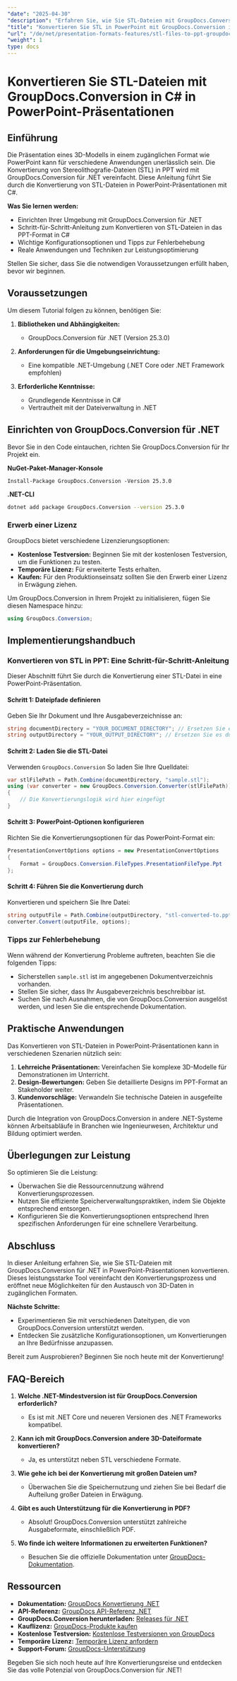 ```yaml
---
"date": "2025-04-30"
"description": "Erfahren Sie, wie Sie STL-Dateien mit GroupDocs.Conversion für .NET in PowerPoint-Präsentationen konvertieren. Folgen Sie dieser ausführlichen Anleitung mit Codebeispielen und Optimierungstipps."
"title": "Konvertieren Sie STL in PowerPoint mit GroupDocs.Conversion in C# – Eine Schritt-für-Schritt-Anleitung"
"url": "/de/net/presentation-formats-features/stl-files-to-ppt-groupdocs-net-guide/"
"weight": 1
type: docs
---
```

# Konvertieren Sie STL-Dateien mit GroupDocs.Conversion in C# in PowerPoint-Präsentationen

## Einführung

Die Präsentation eines 3D-Modells in einem zugänglichen Format wie PowerPoint kann für verschiedene Anwendungen unerlässlich sein. Die Konvertierung von Stereolithografie-Dateien (STL) in PPT wird mit GroupDocs.Conversion für .NET vereinfacht. Diese Anleitung führt Sie durch die Konvertierung von STL-Dateien in PowerPoint-Präsentationen mit C#.

**Was Sie lernen werden:**

- Einrichten Ihrer Umgebung mit GroupDocs.Conversion für .NET
- Schritt-für-Schritt-Anleitung zum Konvertieren von STL-Dateien in das PPT-Format in C#
- Wichtige Konfigurationsoptionen und Tipps zur Fehlerbehebung
- Reale Anwendungen und Techniken zur Leistungsoptimierung

Stellen Sie sicher, dass Sie die notwendigen Voraussetzungen erfüllt haben, bevor wir beginnen.

## Voraussetzungen

Um diesem Tutorial folgen zu können, benötigen Sie:

1. **Bibliotheken und Abhängigkeiten:**
   - GroupDocs.Conversion für .NET (Version 25.3.0)
   
2. **Anforderungen für die Umgebungseinrichtung:**
   - Eine kompatible .NET-Umgebung (.NET Core oder .NET Framework empfohlen)

3. **Erforderliche Kenntnisse:**
   - Grundlegende Kenntnisse in C#
   - Vertrautheit mit der Dateiverwaltung in .NET

## Einrichten von GroupDocs.Conversion für .NET

Bevor Sie in den Code eintauchen, richten Sie GroupDocs.Conversion für Ihr Projekt ein.

**NuGet-Paket-Manager-Konsole**

```plaintext
Install-Package GroupDocs.Conversion -Version 25.3.0
```

**.NET-CLI**

```bash
dotnet add package GroupDocs.Conversion --version 25.3.0
```

### Erwerb einer Lizenz

GroupDocs bietet verschiedene Lizenzierungsoptionen:

- **Kostenlose Testversion:** Beginnen Sie mit der kostenlosen Testversion, um die Funktionen zu testen.
- **Temporäre Lizenz:** Für erweiterte Tests erhalten.
- **Kaufen:** Für den Produktionseinsatz sollten Sie den Erwerb einer Lizenz in Erwägung ziehen.

Um GroupDocs.Conversion in Ihrem Projekt zu initialisieren, fügen Sie diesen Namespace hinzu:

```csharp
using GroupDocs.Conversion;
```

## Implementierungshandbuch

### Konvertieren von STL in PPT: Eine Schritt-für-Schritt-Anleitung

Dieser Abschnitt führt Sie durch die Konvertierung einer STL-Datei in eine PowerPoint-Präsentation.

#### Schritt 1: Dateipfade definieren

Geben Sie Ihr Dokument und Ihre Ausgabeverzeichnisse an:

```csharp
string documentDirectory = "YOUR_DOCUMENT_DIRECTORY"; // Ersetzen Sie es durch Ihren tatsächlichen Pfad
string outputDirectory = "YOUR_OUTPUT_DIRECTORY"; // Ersetzen Sie es durch den gewünschten Ausgabepfad
```

#### Schritt 2: Laden Sie die STL-Datei

Verwenden `GroupDocs.Conversion` So laden Sie Ihre Quelldatei:

```csharp
var stlFilePath = Path.Combine(documentDirectory, "sample.stl");
using (var converter = new GroupDocs.Conversion.Converter(stlFilePath))
{
    // Die Konvertierungslogik wird hier eingefügt
}
```

#### Schritt 3: PowerPoint-Optionen konfigurieren

Richten Sie die Konvertierungsoptionen für das PowerPoint-Format ein:

```csharp
PresentationConvertOptions options = new PresentationConvertOptions 
{ 
    Format = GroupDocs.Conversion.FileTypes.PresentationFileType.Ppt 
};
```

#### Schritt 4: Führen Sie die Konvertierung durch

Konvertieren und speichern Sie Ihre Datei:

```csharp
string outputFile = Path.Combine(outputDirectory, "stl-converted-to.ppt");
converter.Convert(outputFile, options);
```

### Tipps zur Fehlerbehebung

Wenn während der Konvertierung Probleme auftreten, beachten Sie die folgenden Tipps:

- Sicherstellen `sample.stl` ist im angegebenen Dokumentverzeichnis vorhanden.
- Stellen Sie sicher, dass Ihr Ausgabeverzeichnis beschreibbar ist.
- Suchen Sie nach Ausnahmen, die von GroupDocs.Conversion ausgelöst werden, und lesen Sie die entsprechende Dokumentation.

## Praktische Anwendungen

Das Konvertieren von STL-Dateien in PowerPoint-Präsentationen kann in verschiedenen Szenarien nützlich sein:

1. **Lehrreiche Präsentationen:** Vereinfachen Sie komplexe 3D-Modelle für Demonstrationen im Unterricht.
2. **Design-Bewertungen:** Geben Sie detaillierte Designs im PPT-Format an Stakeholder weiter.
3. **Kundenvorschläge:** Verwandeln Sie technische Dateien in ausgefeilte Präsentationen.

Durch die Integration von GroupDocs.Conversion in andere .NET-Systeme können Arbeitsabläufe in Branchen wie Ingenieurwesen, Architektur und Bildung optimiert werden.

## Überlegungen zur Leistung

So optimieren Sie die Leistung:

- Überwachen Sie die Ressourcennutzung während Konvertierungsprozessen.
- Nutzen Sie effiziente Speicherverwaltungspraktiken, indem Sie Objekte entsprechend entsorgen.
- Konfigurieren Sie die Konvertierungsoptionen entsprechend Ihren spezifischen Anforderungen für eine schnellere Verarbeitung.

## Abschluss

In dieser Anleitung erfahren Sie, wie Sie STL-Dateien mit GroupDocs.Conversion für .NET in PowerPoint-Präsentationen konvertieren. Dieses leistungsstarke Tool vereinfacht den Konvertierungsprozess und eröffnet neue Möglichkeiten für den Austausch von 3D-Daten in zugänglichen Formaten.

**Nächste Schritte:**

- Experimentieren Sie mit verschiedenen Dateitypen, die von GroupDocs.Conversion unterstützt werden.
- Entdecken Sie zusätzliche Konfigurationsoptionen, um Konvertierungen an Ihre Bedürfnisse anzupassen.

Bereit zum Ausprobieren? Beginnen Sie noch heute mit der Konvertierung!

## FAQ-Bereich

1. **Welche .NET-Mindestversion ist für GroupDocs.Conversion erforderlich?**
   - Es ist mit .NET Core und neueren Versionen des .NET Frameworks kompatibel.

2. **Kann ich mit GroupDocs.Conversion andere 3D-Dateiformate konvertieren?**
   - Ja, es unterstützt neben STL verschiedene Formate.

3. **Wie gehe ich bei der Konvertierung mit großen Dateien um?**
   - Überwachen Sie die Speichernutzung und ziehen Sie bei Bedarf die Aufteilung großer Dateien in Erwägung.

4. **Gibt es auch Unterstützung für die Konvertierung in PDF?**
   - Absolut! GroupDocs.Conversion unterstützt zahlreiche Ausgabeformate, einschließlich PDF.

5. **Wo finde ich weitere Informationen zu erweiterten Funktionen?**
   - Besuchen Sie die offizielle Dokumentation unter [GroupDocs-Dokumentation](https://docs.groupdocs.com/conversion/net/).

## Ressourcen

- **Dokumentation:** [GroupDocs Konvertierung .NET](https://docs.groupdocs.com/conversion/net/)
- **API-Referenz:** [GroupDocs API-Referenz .NET](https://reference.groupdocs.com/conversion/net/)
- **GroupDocs.Conversion herunterladen:** [Releases für .NET](https://releases.groupdocs.com/conversion/net/)
- **Kauflizenz:** [GroupDocs-Produkte kaufen](https://purchase.groupdocs.com/buy)
- **Kostenlose Testversion:** [Kostenlose Testversionen von GroupDocs](https://releases.groupdocs.com/conversion/net/)
- **Temporäre Lizenz:** [Temporäre Lizenz anfordern](https://purchase.groupdocs.com/temporary-license/)
- **Support-Forum:** [GroupDocs-Unterstützung](https://forum.groupdocs.com/c/conversion/10)

Begeben Sie sich noch heute auf Ihre Konvertierungsreise und entdecken Sie das volle Potenzial von GroupDocs.Conversion für .NET!